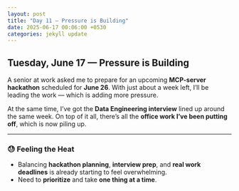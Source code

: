 ```yaml
---
layout: post
title: "Day 11 – Pressure is Building"
date: 2025-06-17 00:06:00 +0530
categories: jekyll update
---
```

## Tuesday, June 17 — Pressure is Building

A senior at work asked me to prepare for an upcoming **MCP-server hackathon** scheduled for **June 26**. With just about a week left, I’ll be leading the work — which is adding more pressure.

At the same time, I’ve got the **Data Engineering interview** lined up around the same week. On top of it all, there’s all the **office work I’ve been putting off**, which is now piling up.

---

### 😓 Feeling the Heat

- Balancing **hackathon planning**, **interview prep**, and **real work deadlines** is already starting to feel overwhelming.
- Need to **prioritize** and take **one thing at a time**.
